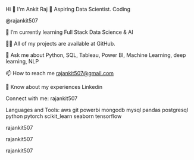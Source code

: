  Hi 👋 I'm Ankit Raj 👋 
 Aspiring Data Scientist.
Coding

@rajankit507

🌱 I’m currently learning Full Stack Data Science & AI

👨‍💻 All of my projects are available at GitHub.

💬 Ask me about Python, SQL, Tableau, Power BI, Machine Learning, deep learning, NLP

📫 How to reach me rajankit507@gmail.com

📄 Know about my experiences Linkedin

Connect with me:
rajankit507

Languages and Tools:
aws git powerbi mongodb mysql pandas postgresql python pytorch scikit_learn seaborn tensorflow

rajankit507

 rajankit507

rajankit507

<!---
rajankit507/rajankit507 is a ✨ special ✨ repository because its `README.md` (this file) appears on your GitHub profile.
You can click the Preview link to take a look at your changes.
--->
